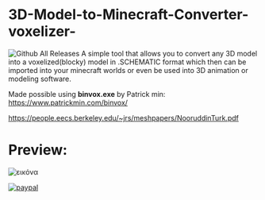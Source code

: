 # 3D-Model-to-Minecraft-Converter-voxelizer-
![Github All Releases](https://img.shields.io/github/downloads/SteliosLL/BeamMP-Server-Management-Tool/total.svg)
A simple tool that allows you to convert any 3D model into a voxelized(blocky) model in .SCHEMATIC format which then can be imported into your minecraft worlds or even be used into 3D animation or modeling software.

Made possible using **binvox.exe** by Patrick min: https://www.patrickmin.com/binvox/

https://people.eecs.berkeley.edu/~jrs/meshpapers/NooruddinTurk.pdf

# **Preview:**

![εικόνα](https://user-images.githubusercontent.com/55713334/212494322-ad337fe3-0d69-4802-85d5-0e5a2628b0a8.png)

[![paypal](https://www.paypalobjects.com/en_US/i/btn/btn_donateCC_LG.gif)](https://www.paypal.com/donate/?hosted_button_id=FFFSN8XZHVWRU)

